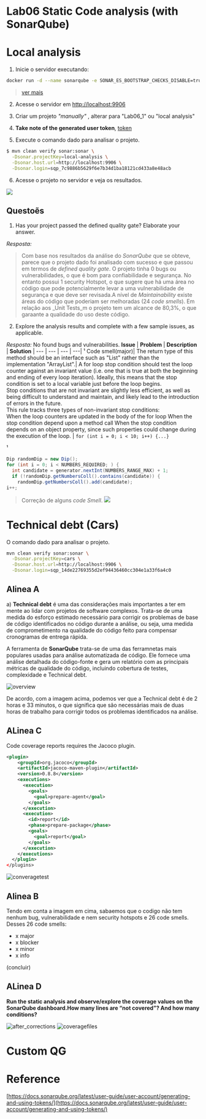 # Lab06 Static Code analysis (with SonarQube)

# Local analysis

1. Inicie o servidor executando:
```bash
docker run -d --name sonarqube -e SONAR_ES_BOOTSTRAP_CHECKS_DISABLE=true -p 9906:9000 sonarqube:latest
```
>[ver mais](https://docs.sonarqube.org/latest/try-out-sonarqube/)
2. Acesse o servidor em [http://localhost:9906](http://localhost:9906)

3. Criar um projeto _"manually"_ , alterar para "Lab06_1" ou "local analysis"

4. **Take note of the generated user token**, [token](/notas.txt)

5. Execute o comando dado para analisar o projeto.
```bash
$ mvn clean verify sonar:sonar \
  -Dsonar.projectKey=local-analysis \
  -Dsonar.host.url=http://localhost:9906 \
  -Dsonar.login=sqp_7c9886b5629f6e7b34d1ba18121cd433a8e48acb

```

6. Acesse o projeto no servidor e veja os resultados.

![](Lab06_1/LocalAnalysis.png)
## Questoẽs

1. Has your project passed the defined quality gate? Elaborate your answer.

_Resposta:_
> Com base nos resultados da análise do _SonarQube_ que se obteve, parece que o projeto dado foi analisado com sucesso e que passou em termos de _defined quality gate_.
> O projeto tinha 0 bugs ou vulnerabilidades, o que é bom para confiabilidade e segurança. No entanto possui 1 security Hotspot, o que sugere que há uma área no código que pode potencialmente levar a uma vulnerabilidade de segurança e que deve ser revisada.A nível de _Maintainability_ existe áreas do código que poderiam ser melhoradas (24 _code smells_). 
> Em relação aos _Unit Tests_m o projeto tem um alcance de 80,3%, o que garaante a qualidade do uso deste código.



2. Explore the analysis results and complete with a few sample issues, as applicable. 

_Resposta:_
No found bugs and vulnerabilities.
 **Issue** | **Problem** | **Description** | **Solution** |
 --- | --- | --- | ---| 
¹ Code smell(major)| The return type of this method should be an interface such as "List" rather than the implementation "ArrayList".| A for loop stop condition should test the loop counter against an invariant value (i.e. one that is true at both the beginning and ending of every loop iteration). Ideally, this means that the stop condition is set to a local variable just before the loop begins.<br> Stop conditions that are not invariant are slightly less efficient, as well as being difficult to understand and maintain, and likely lead to the introduction of errors in the future.<br> This rule tracks three types of non-invariant stop conditions:<br> When the loop counters are updated in the body of the for loop When the stop condition depend upon a method call When the stop condition depends on an object property, since such properties could change during the execution of the loop.  | `for (int i = 0; i < 10; i++) {...}`

¹
```java
Dip randomDip = new Dip();
for (int i = 0; i < NUMBERS_REQUIRED; ) {
  int candidate = generator.nextInt(NUMBERS_RANGE_MAX) + 1;
  if (!randomDip.getNumbersColl().contains(candidate)) {
    randomDip.getNumbersColl().add(candidate);
i++;
```


> Correção de alguns _code Smell_.
![](Lab06_1/refactory.png)

# Technical debt (Cars)
O comando dado para analisar o projeto.

  ```bash 
  mvn clean verify sonar:sonar \
    -Dsonar.projectKey=cars \
    -Dsonar.host.url=http://localhost:9906 \
    -Dsonar.login=sqp_14de22769355d2ef94436460cc304e1a33f6a4c0
  ```
## Alinea A
a) **Technical debt** é uma das considerações mais importantes a ter em mente ao lidar com projetos de software complexos. Trata-se de uma medida do esforço estimado necessário para corrigir os problemas de base de código identificados no código durante a análise, ou seja,  uma medida de comprometimento na qualidade do código feito para compensar cronogramas de entrega rápida. 

A ferramenta de **SonarQube** trata-se de uma das ferramnetas mais populares usadas para análise automatizada de código. Ele fornece uma análise detalhada do código-fonte e gera um relatório com as principais métricas de qualidade do código, incluindo cobertura de testes, complexidade e Technical debt.

![overview](Lab06_2/overview.png)

De acordo, com a imagem acima, podemos ver que a Technical debt é de 2 horas e 33 minutos, o que significa que são necessárias mais de duas horas de trabalho para corrigir todos os problemas identificados na análise. 

## ALinea C
Code coverage reports requires the Jacoco plugin. 
```xml 
<plugin>
    <groupId>org.jacoco</groupId>
    <artifactId>jacoco-maven-plugin</artifactId>
    <version>0.8.8</version>
    <executions>
      <execution>
        <goals>
          <goal>prepare-agent</goal>
        </goals>
      </execution>
      <execution>
        <id>report</id>
        <phase>prepare-package</phase>
        <goals>
          <goal>report</goal>
        </goals>
      </execution>
    </executions>
  </plugin>
</plugins>
```

![converagetest](Lab06_2/converagetest.png)

## Alinea B
Tendo em conta a imagem em cima, sabaemos que o codigo não tem nenhum bug, vulnerabilidade e nem security hotspots e 26 code smells.
Desses 26 code smells:
- x major
- x blocker
- x minor
- x info

(concluir)

## ALinea D
**Run the static analysis and observe/explore the coverage values on the SonarQube dashboard.How many lines are “not covered”? And how many conditions?**

![after_corrections](Lab06_2/after_corrections.png)
![coveragefiles](Lab06_2/coverageFiles.png)
# Custom QG


# Reference
[https://docs.sonarqube.org/latest/user-guide/user-account/generating-and-using-tokens/](https://docs.sonarqube.org/latest/user-guide/user-account/generating-and-using-tokens/)